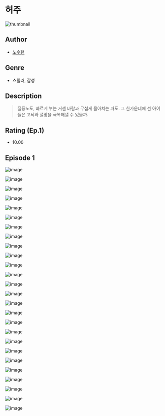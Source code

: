 # 허주
![thumbnail](https://image-comic.pstatic.net/user_contents_data/challenge_comic/2023/05/23/348451/upload_7076617580641006646_480x623.jpeg)

## Author
- [노수헌](https://comic.naver.com/artistTitle?id=348451)

## Genre
- 스릴러, 감성

## Description
> 질풍노도, 빠르게 부는 거센 바람과 무섭게 몰아치는 파도. 그 한가운데에 선 아이들은 고뇌와 절망을 극복해낼 수 있을까.


## Rating (Ep.1)
- 10.00

## Episode 1
![image](https://image-comic.pstatic.net/user_contents_data/challenge_comic/2023/05/24/348451/upload_3630519445148479586.jpeg)

![image](https://image-comic.pstatic.net/user_contents_data/challenge_comic/2023/05/24/348451/upload_7017506761786667105.jpeg)

![image](https://image-comic.pstatic.net/user_contents_data/challenge_comic/2023/05/24/348451/upload_7003714483616101685.jpeg)

![image](https://image-comic.pstatic.net/user_contents_data/challenge_comic/2023/05/24/348451/upload_3630575528830919985.jpeg)

![image](https://image-comic.pstatic.net/user_contents_data/challenge_comic/2023/05/24/348451/upload_4062637630253379635.jpeg)

![image](https://image-comic.pstatic.net/user_contents_data/challenge_comic/2023/05/24/348451/upload_4062920204050970424.jpeg)

![image](https://image-comic.pstatic.net/user_contents_data/challenge_comic/2023/05/24/348451/upload_7377522230045324850.jpeg)

![image](https://image-comic.pstatic.net/user_contents_data/challenge_comic/2023/05/24/348451/upload_7004564380402070321.jpeg)

![image](https://image-comic.pstatic.net/user_contents_data/challenge_comic/2023/05/24/348451/upload_3619032856487081012.jpeg)

![image](https://image-comic.pstatic.net/user_contents_data/challenge_comic/2023/05/24/348451/upload_3832956238899459888.jpeg)

![image](https://image-comic.pstatic.net/user_contents_data/challenge_comic/2023/05/24/348451/upload_3991368154124399409.jpeg)

![image](https://image-comic.pstatic.net/user_contents_data/challenge_comic/2023/05/24/348451/upload_7365978277023135544.jpeg)

![image](https://image-comic.pstatic.net/user_contents_data/challenge_comic/2023/05/24/348451/upload_7306590328997819440.jpeg)

![image](https://image-comic.pstatic.net/user_contents_data/challenge_comic/2023/05/24/348451/upload_4063427947249689697.jpeg)

![image](https://image-comic.pstatic.net/user_contents_data/challenge_comic/2023/05/24/348451/upload_3544723457599616101.jpeg)

![image](https://image-comic.pstatic.net/user_contents_data/challenge_comic/2023/05/24/348451/upload_7291382997313872998.jpeg)

![image](https://image-comic.pstatic.net/user_contents_data/challenge_comic/2023/05/24/348451/upload_4123152319294890289.jpeg)

![image](https://image-comic.pstatic.net/user_contents_data/challenge_comic/2023/05/26/348451/upload_3847258472260842295.jpeg)

![image](https://image-comic.pstatic.net/user_contents_data/challenge_comic/2023/05/24/348451/upload_7005458279848686950.jpeg)

![image](https://image-comic.pstatic.net/user_contents_data/challenge_comic/2023/05/24/348451/upload_3486974001700823649.jpeg)

![image](https://image-comic.pstatic.net/user_contents_data/challenge_comic/2023/05/24/348451/upload_3761971549169804902.jpeg)

![image](https://image-comic.pstatic.net/user_contents_data/challenge_comic/2023/05/24/348451/upload_3631700540434624867.jpeg)

![image](https://image-comic.pstatic.net/user_contents_data/challenge_comic/2023/05/24/348451/upload_7147322981619032419.jpeg)

![image](https://image-comic.pstatic.net/user_contents_data/challenge_comic/2023/05/24/348451/upload_3906422114897377382.jpeg)

![image](https://image-comic.pstatic.net/user_contents_data/challenge_comic/2023/05/24/348451/upload_7219890564298324273.jpeg)

![image](https://image-comic.pstatic.net/user_contents_data/challenge_comic/2023/05/24/348451/upload_3905857159211201379.jpeg)
